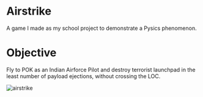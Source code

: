 # Airstrike
A game I made as my school project to demonstrate a Pysics phenomenon.

# Objective
Fly to POK as an Indian Airforce Pilot and destroy terrorist launchpad in the least number of payload ejections, without crossing the LOC.

![airstrike](https://user-images.githubusercontent.com/66418526/153762083-b6940d27-c696-401c-94c2-fbf0e3ccb1c3.jpg)
